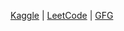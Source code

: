 [Kaggle](https://www.kaggle.com/farhansadidzihan) | [LeetCode](https://leetcode.com/u/farhansadidzihan/) | [GFG](https://www.geeksforgeeks.org/user/farhansadidzihan67/)
